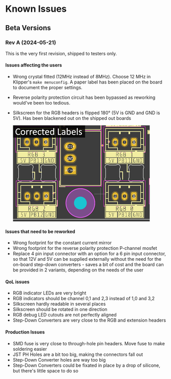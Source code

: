 # Known Issues

## Beta Versions

### Rev A (2024-05-21)

This is the very first revision, shipped to testers only.

#### Issues affecting the users
- Wrong crystal fitted (12MHz instead of 8MHz). Choose 12 MHz in Klipper's `make menuconfig`. 
  A paper label has been placed on the board to document the proper settings.
  
- Reverse polarity protection circuit has been bypassed as reworking would've been too tedious.

- Silkscreen for the RGB headers is flipped 180° (5V is GND and GND is 5V).
  Has been blackened out on the shipped out boards

  ![foo](known_issues/rev_a_wrong_rgb_silkscreen.png)

#### Issues that need to be reworked
- Wrong footprint for the constant current mirror
- Wrong footprint for the reverse polarity protection P-channel mosfet
- Replace 4 pin input connector with an option for a 6 pin input connector, so that 12V and 5V can be supplied
  externally without the need for the on-board step-down converters - saves a bit of cost and the board can be provided
  in 2 variants, depending on the needs of the user

#### QoL issues
- RGB indicator LEDs are very bright
- RGB indicators should be channel 0,1 and 2,3 instead of 1,0 and 3,2
- Silkscreen hardly readable in several places
- Silkscreen should be rotated in one direction
- RGB debug LED cutouts are not perfectly aligned
- Step-Down Converters are very close to the RGB and extension headers

#### Production Issues
- SMD fuse is very close to through-hole pin headers. Move fuse to make soldering easier
- JST PH Holes are a bit too big, making the connectors fall out
- Step-Down Converter holes are way too big
- Step-Down Converters could be fixated in place by a drop of silicone, but there's little space to do so
